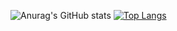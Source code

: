 ![Anurag's GitHub stats](https://github-readme-stats.vercel.app/api?username=anuraghazra&show_icons=true&theme=merko) [![Top Langs](https://github-readme-stats.vercel.app/api/top-langs/?username=anuraghazra&layout=compact)](https://github.com/anuraghazra/github-readme-stats)
